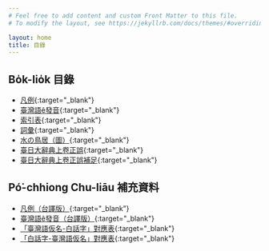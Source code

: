 ```yaml
---
# Feel free to add content and custom Front Matter to this file.
# To modify the layout, see https://jekyllrb.com/docs/themes/#overriding-theme-defaults

layout: home
title: 目錄
---
```


## Bo̍k-lio̍k 目錄
- [凡例](./chheh/?page=3){:target="_blank"}
- [臺灣語ê發音](./chheh/?page=5){:target="_blank"}
- [索引表](./chheh/?page=11){:target="_blank"}
- [詞彙](./chheh/?page=13){:target="_blank"}
- [水の鳥居（圖）](./chheh/?page=889){:target="_blank"}
- [臺日大辭典上卷正誤](./chheh/?page=891){:target="_blank"}
- [臺日大辭典上卷正誤補足](./chheh/?page=892){:target="_blank"}

## Pó͘-chhiong Chu-liāu 補充資料
- [凡例（台譯版）](./chheh-chuliau/臺日大辭典說明——凡例20210724.pdf){:target="_blank"}
- [臺灣語ê發音（台譯版）](./chheh-chuliau/臺日大辭典說明——臺灣語ê發音20210724.pdf){:target="_blank"}
- [「臺灣語仮名-白話字」對應表](./chheh-chuliau/臺日大辭典說明——「臺灣語仮名-白話字」對應表20210505.pdf){:target="_blank"}
- [「白話字-臺灣語仮名」對應表](./chheh-chuliau/臺日大辭典說明——「白話字-臺灣語仮名」對應表20210505.pdf){:target="_blank"}
